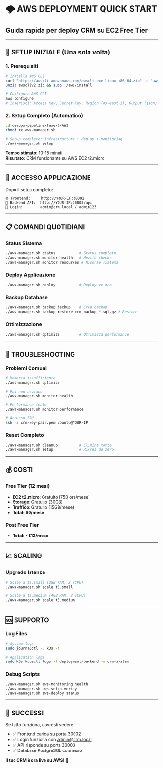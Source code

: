 # 🌩️ AWS DEPLOYMENT QUICK START
## Guida rapida per deploy CRM su EC2 Free Tier

---

## 🚀 SETUP INIZIALE (Una sola volta)

### 1. Prerequisiti
```bash
# Installa AWS CLI
curl "https://awscli.amazonaws.com/awscli-exe-linux-x86_64.zip" -o "awscliv2.zip"
unzip awscliv2.zip && sudo ./aws/install

# Configura AWS CLI
aws configure
# Inserisci: Access Key, Secret Key, Region (us-east-1), Output (json)
```

### 2. Setup Completo (Automatico)
```bash
cd devops-pipeline-fase-6/AWS
chmod +x aws-manager.sh

# Setup completo: infrastruttura + deploy + monitoring
./aws-manager.sh setup
```

**Tempo stimato**: 10-15 minuti  
**Risultato**: CRM funzionante su AWS EC2 t2.micro

---

## 🎯 ACCESSO APPLICAZIONE

Dopo il setup completo:
```
🌐 Frontend:     http://YOUR-IP:30002
🔌 Backend API:  http://YOUR-IP:30003/api
🔑 Login:        admin@crm.local / admin123
```

---

## 📋 COMANDI QUOTIDIANI

### Status Sistema
```bash
./aws-manager.sh status           # Status completo
./aws-manager.sh monitor health   # Health checks
./aws-manager.sh monitor resources # Risorse sistema
```

### Deploy Applicazione
```bash
./aws-manager.sh deploy           # Deploy veloce
```

### Backup Database
```bash
./aws-manager.sh backup backup    # Crea backup
./aws-manager.sh backup restore crm_backup_*.sql.gz # Restore
```

### Ottimizzazione
```bash
./aws-manager.sh optimize         # Ottimizza performance
```

---

## 🔧 TROUBLESHOOTING

### Problemi Comuni
```bash
# Memoria insufficiente
./aws-manager.sh optimize

# Pod non avviano
./aws-manager.sh monitor health

# Performance lente
./aws-manager.sh monitor performance

# Accesso SSH
ssh -i crm-key-pair.pem ubuntu@YOUR-IP
```

### Reset Completo
```bash
./aws-manager.sh cleanup          # Elimina tutto
./aws-manager.sh setup            # Ricrea da zero
```

---

## 💰 COSTI

### Free Tier (12 mesi)
- **EC2 t2.micro**: Gratuito (750 ore/mese)
- **Storage**: Gratuito (30GB)
- **Traffico**: Gratuito (15GB/mese)
- **Total**: **$0/mese**

### Post Free Tier
- **Total**: **~$12/mese**

---

## 📈 SCALING

### Upgrade Istanza
```bash
# Scale a t3.small (2GB RAM, 2 vCPU)
./aws-manager.sh scale t3.small

# Scale a t3.medium (4GB RAM, 2 vCPU)
./aws-manager.sh scale t3.medium
```

---

## 🆘 SUPPORTO

### Log Files
```bash
# System logs
sudo journalctl -u k3s -f

# Application logs
sudo k3s kubectl logs -f deployment/backend -n crm-system
```

### Debug Scripts
```bash
./aws-manager.sh aws-monitoring health
./aws-manager.sh aws-setup verify
./aws-manager.sh aws-deploy status
```

---

## 🎉 SUCCESS!

Se tutto funziona, dovresti vedere:
- ✅ Frontend carica su porta 30002
- ✅ Login funziona con admin@crm.local
- ✅ API risponde su porta 30003
- ✅ Database PostgreSQL connesso

**Il tuo CRM è ora live su AWS!** 🚀
